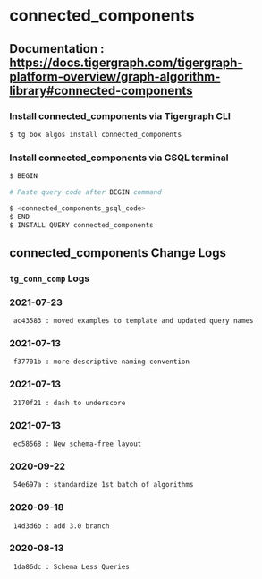 # connected_components
## Documentation : https://docs.tigergraph.com/tigergraph-platform-overview/graph-algorithm-library#connected-components
### Install connected_components via Tigergraph CLI
```bash
$ tg box algos install connected_components
```
### Install connected_components via GSQL terminal
```bash
$ BEGIN 

# Paste query code after BEGIN command

$ <connected_components_gsql_code>
$ END 
$ INSTALL QUERY connected_components
```
## connected_components Change Logs

### `tg_conn_comp` Logs
### 2021-07-23 
	 ac43583 : moved examples to template and updated query names
### 2021-07-13 
	 f37701b : more descriptive naming convention
### 2021-07-13 
	 2170f21 : dash to underscore
### 2021-07-13 
	 ec58568 : New schema-free layout
### 2020-09-22 
	 54e697a : standardize 1st batch of algorithms
### 2020-09-18 
	 14d3d6b : add 3.0 branch
### 2020-08-13 
	 1da86dc : Schema Less Queries
